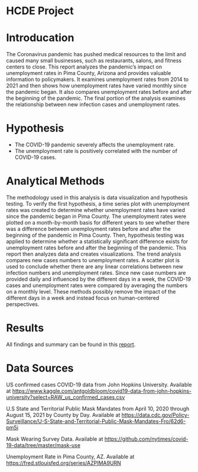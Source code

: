 # HCDE Project

# Introducation

The Coronavirus pandemic has pushed medical resources to the limit and caused many small businesses, such as restaurants, salons, and fitness centers to close. This report analyzes the pandemic’s impact on unemployment rates in Pima County, Arizona and provides valuable information to policymakers. It examines unemployment rates from 2014 to 2021 and then shows how unemployment rates have varied monthly since the pandemic began. It also compares unemployment rates before and after the beginning of the pandemic. The final portion of the analysis examines the relationship between new infection cases and unemployment rates.

# Hypothesis

- The COVID-19 pandemic severely affects the unemployment rate.
- The unemployment rate is positively correlated with the number of COVID-19 cases.

# Analytical Methods

The methodology used in this analysis is data visualization and hypothesis testing. To verify the first hypothesis, a time series plot with unemployment rates was created to determine whether unemployment rates have varied since the pandemic began in Pima County. The unemployment rates were plotted on a month-by-month basis for different years to see whether there was a difference between unemployment rates before and after the beginning of the pandemic in Pima County. Then, hypothesis testing was applied to determine whether a statistically significant difference exists for unemployment rates before and after the beginning of the pandemic. This report then analyzes data and creates visualizations. The trend analysis compares new cases numbers to unemployment rates. A scatter plot is used to conclude whether there are any linear correlations between new infection numbers and unemployment rates. Since new case numbers are provided daily and influenced by the different days in a week, the COVID-19 cases and unemployment rates were compared by averaging the numbers on a monthly level. These methods possibly remove the impact of the different days in a week and instead focus on human-centered perspectives.

# Results

All findings and summary can be found in this [report](https://github.com/Minerva-Lan/HCDE_Project/blob/main/A7/Final%20report.pdf).

# Data Sources
US confirmed cases COVID-19 data from John Hopkins University. Available at
https://www.kaggle.com/antgoldbloom/covid19-data-from-john-hopkins-university?select=RAW_us_confirmed_cases.csv

U.S State and Territorial Public Mask Mandates from April 10, 2020 through August 15, 2021 by County by Day. Available at https://data.cdc.gov/Policy-Surveillance/U-S-State-and-Territorial-Public-Mask-Mandates-Fro/62d6-pm5i

Mask Wearing Survey Data. Available at https://github.com/nytimes/covid-19-data/tree/master/mask-use

Unemployment Rate in Pima County, AZ. Available at https://fred.stlouisfed.org/series/AZPIMA9URN


